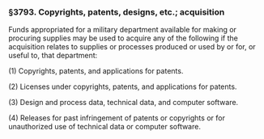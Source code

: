 ### §3793. Copyrights, patents, designs, etc.; acquisition ###

Funds appropriated for a military department available for making or procuring supplies may be used to acquire any of the following if the acquisition relates to supplies or processes produced or used by or for, or useful to, that department:

(1) Copyrights, patents, and applications for patents.

(2) Licenses under copyrights, patents, and applications for patents.

(3) Design and process data, technical data, and computer software.

(4) Releases for past infringement of patents or copyrights or for unauthorized use of technical data or computer software.
